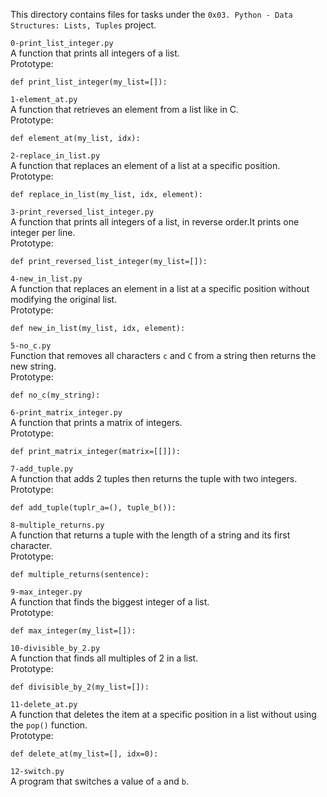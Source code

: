This directory contains files for tasks under the `0x03. Python - Data Structures: Lists, Tuples` project.<br>


`0-print_list_integer.py`<br>
A function that prints all integers of a list.<br>
Prototype:
```
def print_list_integer(my_list=[]):
```


`1-element_at.py`<br>
A function that retrieves an element from a list like in C.<br>
Prototype:
```
def element_at(my_list, idx):
```


`2-replace_in_list.py`<br>
A function that replaces an element of a list at a specific position.<br>Prototype:
```
def replace_in_list(my_list, idx, element):
```


`3-print_reversed_list_integer.py`<br>
A function that prints all integers of a list, in reverse order.It prints one integer per line.<br>Prototype:
```
def print_reversed_list_integer(my_list=[]):
```


`4-new_in_list.py`<br>
A function that replaces an element in a list at a specific position without modifying the original list.<br>Prototype:
```
def new_in_list(my_list, idx, element):
```


`5-no_c.py`<br>
Function that removes all characters `c` and `C` from a string then returns the new string.<br>
Prototype:
```
def no_c(my_string):
```


`6-print_matrix_integer.py`<br>
A function that prints a matrix of integers.<br>Prototype:
```
def print_matrix_integer(matrix=[[]]):
```


`7-add_tuple.py`<br>
A function that adds 2 tuples then returns the tuple with two integers.<br>Prototype:
```
def add_tuple(tuplr_a=(), tuple_b()):
```


`8-multiple_returns.py`<br>
A function that returns a tuple with the length of a string and its first character.<br>Prototype:
```
def multiple_returns(sentence):
```


`9-max_integer.py`<br>
A function that finds the biggest integer of a list.<br>Prototype:
```
def max_integer(my_list=[]):
```


`10-divisible_by_2.py`<br>
A function that finds all multiples of 2 in a list.<br>Prototype:
```
def divisible_by_2(my_list=[]):
```


`11-delete_at.py`<br>
A function that deletes the item at a specific position in a list without using the `pop()` function.<br>Prototype:
```
def delete_at(my_list=[], idx=0):
```


`12-switch.py`<br>
A program that switches a value of `a` and `b`.
